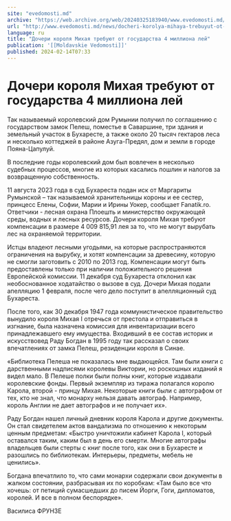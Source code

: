 ```yaml
---
site: "evedomosti.md"
archive: "https://web.archive.org/web/20240325183940/www.evedomosti.md/news/docheri-korolya-mihaya-trebuyut-ot-gosudarstva-4-milliona-le"
url: "http://www.evedomosti.md/news/docheri-korolya-mihaya-trebuyut-ot-gosudarstva-4-milliona-le"
language: ru
title: "Дочери короля Михая требуют от государства 4 миллиона лей"
publication: '[[Moldavskie Vedomosti]]'
published: 2024-02-14T07:33
---
```


# Дочери короля Михая требуют от государства 4 миллиона лей

Так называемый королевский дом Румынии получил по соглашению с государством замок Пелеш, поместье в Саваршине, три здания и земельный участок в Бухаресте, а также около 20 тысяч гектаров леса и несколько коттеджей в районе Азуга-Предял, дом и земли в городе Пояна-Цапулуй.

В последние годы королевский дом был вовлечен в несколько судебных процессов, многие из которых касались пошлин и налогов за возвращенную собственность.

11 августа 2023 года в суд Бухареста подан иск от Маргариты Румынской – так называемой хранительницы короны и ее сестер, принцесс Елены, Софии, Марии и Ирины Уокер, сообщает Fanatik.ro. Ответчики - лесная охрана Плоешть и министерство окружающей среды, водных и лесных ресурсов. Дочери короля Михая требуют компенсации в размере 4 009 815,91 лея за то, что не могут вырубать лес на охраняемой территории.

Истцы владеют лесными угодьями, на которые распространяются ограничения на вырубку, и хотят компенсации за древесину, которую не смогли заготовить с 2010 по 2013 год. Компенсации могут быть предоставлены только при наличии положительного решения Европейской комиссии. 11 декабря суд Бухареста отклонил как необоснованное ходатайство о вызове в суд. Дочери Михая подали апелляцию 1 февраля, после чего дело поступит в апелляционный суд Бухареста.

После того, как 30 декабря 1947 года коммунистическое правительство вынудило короля Михая I отречься от престола и отправиться в изгнание, была назначена комиссия для инвентаризации всего принадлежавшего ему имущества. Входивший в ее состав историк и искусствовед Раду Богдан в 1995 году так рассказал о своих впечатлениях от замка Пелеш, резиденции короля в Синае.

«Библиотека Пелеша не показалась мне выдающейся. Там были книги с дарственными надписями королевы Виктории, но роскошных изданий я видел мало. В Пелеше полки были полны книг, которые издавали королевские фонды. Первый экземпляр из тиража полагался королю Карола, второй - принцу Михая. Некоторые книги были с автографом от тех, кто не знал, что монарху нельзя давать автограф. Например, король Англии не дает автографов и не получает их».

Раду Богдан нашел личный дневник короля Карола и другие документы. Он стал свидетелем актов вандализма по отношению к некоторым ценным предметам: «Быстро уничтожили кабинет Карола I, который оставался таким, каким был в день его смерти. Многие автографы владельцев были стерты с книг после того, как они в Бухаресте и разошлись по библиотекам. Интерьеры, предметы, мебель не ценились».

Богдана впечатлило то, что сами монархи содержали свои документы в жалком состоянии, разбрасывая их по коробкам: «Там было все что хочешь: от петиций сумасшедших до писем Йорги, Гоги, дипломатов, королей. И все в полном беспорядке».

Василиса ФРУНЗЕ